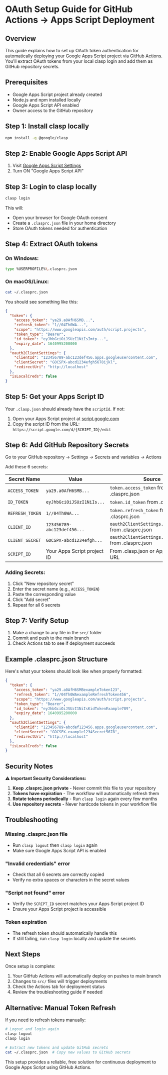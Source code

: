 # OAuth Setup Guide for GitHub Actions → Apps Script Deployment

## Overview

This guide explains how to set up OAuth token authentication for automatically deploying your Google Apps Script project via GitHub Actions. You'll extract OAuth tokens from your local clasp login and add them as GitHub repository secrets.

## Prerequisites

- Google Apps Script project already created
- Node.js and npm installed locally
- Google Apps Script API enabled
- Owner access to the GitHub repository

## Step 1: Install clasp locally

```bash
npm install -g @google/clasp
```

## Step 2: Enable Google Apps Script API

1. Visit [Google Apps Script Settings](https://script.google.com/home/usersettings)
2. Turn ON "Google Apps Script API"

## Step 3: Login to clasp locally

```bash
clasp login
```

This will:
- Open your browser for Google OAuth consent
- Create a `.clasprc.json` file in your home directory
- Store OAuth tokens needed for authentication

## Step 4: Extract OAuth tokens

### On Windows:
```bash
type %USERPROFILE%\.clasprc.json
```

### On macOS/Linux:
```bash
cat ~/.clasprc.json
```

You should see something like this:
```json
{
  "token": {
    "access_token": "ya29.a0AfH6SMB...",
    "refresh_token": "1//04Th0WA...",
    "scope": "https://www.googleapis.com/auth/script.projects",
    "token_type": "Bearer",
    "id_token": "eyJhbGciOiJSUzI1NiIsImtp...",
    "expiry_date": 1640995200000
  },
  "oauth2ClientSettings": {
    "clientId": "123456789-abc123def456.apps.googleusercontent.com",
    "clientSecret": "GOCSPX-abcd1234efgh5678ijkl",
    "redirectUri": "http://localhost"
  },
  "isLocalCreds": false
}
```

## Step 5: Get your Apps Script ID

Your `.clasp.json` should already have the `scriptId`. If not:

1. Open your Apps Script project at [script.google.com](https://script.google.com)
2. Copy the script ID from the URL: `https://script.google.com/d/{SCRIPT_ID}/edit`

## Step 6: Add GitHub Repository Secrets

Go to your GitHub repository → Settings → Secrets and variables → Actions

Add these 6 secrets:

| Secret Name | Value | Source |
|-------------|-------|---------|
| `ACCESS_TOKEN` | `ya29.a0AfH6SMB...` | `token.access_token` from .clasprc.json |
| `ID_TOKEN` | `eyJhbGciOiJSUzI1NiIs...` | `token.id_token` from .clasprc.json |
| `REFRESH_TOKEN` | `1//04Th0WA...` | `token.refresh_token` from .clasprc.json |
| `CLIENT_ID` | `123456789-abc123def456...` | `oauth2ClientSettings.clientId` from .clasprc.json |
| `CLIENT_SECRET` | `GOCSPX-abcd1234efgh...` | `oauth2ClientSettings.clientSecret` from .clasprc.json |
| `SCRIPT_ID` | Your Apps Script project ID | From .clasp.json or Apps Script URL |

### Adding Secrets:

1. Click "New repository secret"
2. Enter the secret name (e.g., `ACCESS_TOKEN`)
3. Paste the corresponding value
4. Click "Add secret"
5. Repeat for all 6 secrets

## Step 7: Verify Setup

1. Make a change to any file in the `src/` folder
2. Commit and push to the main branch
3. Check Actions tab to see if deployment succeeds

## Example .clasprc.json Structure

Here's what your tokens should look like when properly formatted:

```json
{
  "token": {
    "access_token": "ya29.a0AfH6SMBexampleToken123",
    "refresh_token": "1//04Th0WAexampleRefreshToken456",
    "scope": "https://www.googleapis.com/auth/script.projects",
    "token_type": "Bearer",
    "id_token": "eyJhbGciOiJSUzI1NiIsKidTokenExample789",
    "expiry_date": 1640995200000
  },
  "oauth2ClientSettings": {
    "clientId": "123456789-abcdef123456.apps.googleusercontent.com",
    "clientSecret": "GOCSPX-example1234Secret5678",
    "redirectUri": "http://localhost"
  },
  "isLocalCreds": false
}
```

## Security Notes

⚠️ **Important Security Considerations:**

1. **Keep .clasprc.json private** - Never commit this file to your repository
2. **Tokens have expiration** - The workflow will automatically refresh them
3. **Rotate tokens periodically** - Run `clasp login` again every few months
4. **Use repository secrets** - Never hardcode tokens in your workflow file

## Troubleshooting

### Missing .clasprc.json file
- Run `clasp logout` then `clasp login` again
- Make sure Google Apps Script API is enabled

### "Invalid credentials" error
- Check that all 6 secrets are correctly copied
- Verify no extra spaces or characters in the secret values

### "Script not found" error
- Verify the `SCRIPT_ID` secret matches your Apps Script project ID
- Ensure your Apps Script project is accessible

### Token expiration
- The refresh token should automatically handle this
- If still failing, run `clasp login` locally and update the secrets

## Next Steps

Once setup is complete:
1. Your GitHub Actions will automatically deploy on pushes to main branch
2. Changes to `src/` files will trigger deployments
3. Check the Actions tab for deployment status
4. Review the troubleshooting guide if needed

## Alternative: Manual Token Refresh

If you need to refresh tokens manually:

```bash
# Logout and login again
clasp logout
clasp login

# Extract new tokens and update GitHub secrets
cat ~/.clasprc.json  # Copy new values to GitHub secrets
```

This setup provides a reliable, free solution for continuous deployment to Google Apps Script using GitHub Actions.